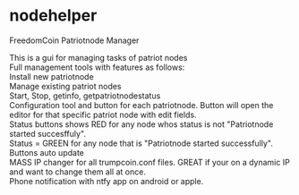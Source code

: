 # nodehelper
FreedomCoin Patriotnode Manager<br>

This is a gui for managing tasks of patriot nodes<br>
Full management tools with features as follows:<br>
Install new patriotnode<br>
Manage existing patriot nodes<br>
Start, Stop, getinfo, getpatriotnodestatus<br>
Configuration tool and button for each patriotnode. Button will open the editor for that specific patriot node with edit fields. <br>
Status buttons shows RED for any node whos status is not "Patriotnode started succesffuly".<br>
Status = GREEN for any node that is "Patriotnode started successfully".<br>
Buttons auto update<br>
MASS IP changer for all trumpcoin.conf files. GREAT if your on a dynamic IP and want to change them all at once. <br>
Phone notification with ntfy app on android or apple.<br> 

